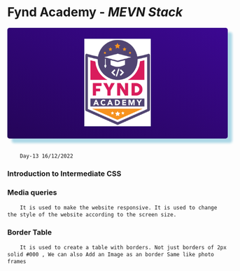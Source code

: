 # Fynd Academy - _MEVN Stack_

<center>

<div style="padding:25px 0 25px 0 ;background: linear-gradient(25deg, #000000, #5d0ce4);background-size: 400% 400%;color:#fff;border-radius:5px;box-shadow: 10px 10px 5px lightblue;">

<img style="background:transparent" src="../assets/6037ed523cde7f1958341705_logo-removebg-preview.png" height="200"/>


</div>
</center>
<br/>

        Day-13 16/12/2022

### Introduction to Intermediate  CSS 

### Media queries
        It is used to make the website responsive. It is used to change the style of the website according to the screen size.

### Border Table
        It is used to create a table with borders. Not just borders of 2px solid #000 , We can also Add an Image as an border Same like photo frames